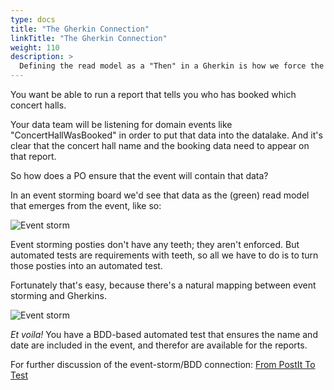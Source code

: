 ```yaml
---
type: docs
title: "The Gherkin Connection"
linkTitle: "The Gherkin Connection"
weight: 110
description: >
  Defining the read model as a "Then" in a Gherkin is how we force the system to give the data team what they need.
---
```


You want be able to run a report that tells you who has booked which concert halls.

Your data team will be listening for domain events like "ConcertHallWasBooked" in order to put that data into the datalake. And it's clear that the concert hall name and the booking data need to appear on that report.

So how does a PO ensure that the event will contain that data?

In an event storming board we'd see that data as the (green) read model that emerges from the event, like so:

![Event storm](/images/the-gherkin-connection/storm.png)

Event storming posties don't have any teeth; they aren't enforced. But automated tests are requirements with teeth, so all we have to do is to turn those posties into an automated test.

Fortunately that's easy, because there's a natural mapping between event storming and Gherkins.

![Event storm](/images/the-gherkin-connection/storm-plus-gherkin.png)

*Et voila!* You have a BDD-based automated test that ensures the name and date are included in the event, and therefor are available for the reports.

For further discussion of the event-storm/BDD connection:
[From PostIt To Test](https://www.slideshare.net/AndrejThiele/from-postit-to-test)
